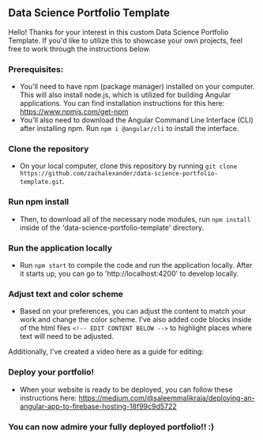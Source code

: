 ## Data Science Portfolio Template

Hello! Thanks for your interest in this custom Data Science Portfolio Template. If you'd like to utilize this to showcase your own projects, feel free to work through the instructions below.

### Prerequisites:
* You'll need to have npm (package manager) installed on your computer. This will also install node.js, which is utilized for building Angular applications. You can find installation instructions for this here: https://www.npmjs.com/get-npm
* You'll also need to download the Angular Command Line Interface (CLI) after installing npm. Run ```npm i @angular/cli``` to install the interface.

### Clone the repository
* On your local computer, clone this repository by running ```git clone https://github.com/zachalexander/data-science-portfolio-template.git```.  

### Run npm install
* Then, to download all of the necessary node modules, run ```npm install``` inside of the 'data-science-portfolio-template' directory.  

### Run the application locally
* Run ```npm start``` to compile the code and run the application locally. After it starts up, you can go to 'http://localhost:4200' to develop locally.

### Adjust text and color scheme
* Based on your preferences, you can adjust the content to match your work and change the color scheme. I've also added code blocks inside of the html files ```<!-- EDIT CONTENT BELOW -->``` to highlight places where text will need to be adjusted. 

Additionally, I've created a video here as a guide for editing:

### Deploy your portfolio!  
 * When your website is ready to be deployed, you can follow these instructions here: https://medium.com/@saleemmalikraja/deploying-an-angular-app-to-firebase-hosting-18f99c9d5722

### You can now admire your fully deployed portfolio!! :)

